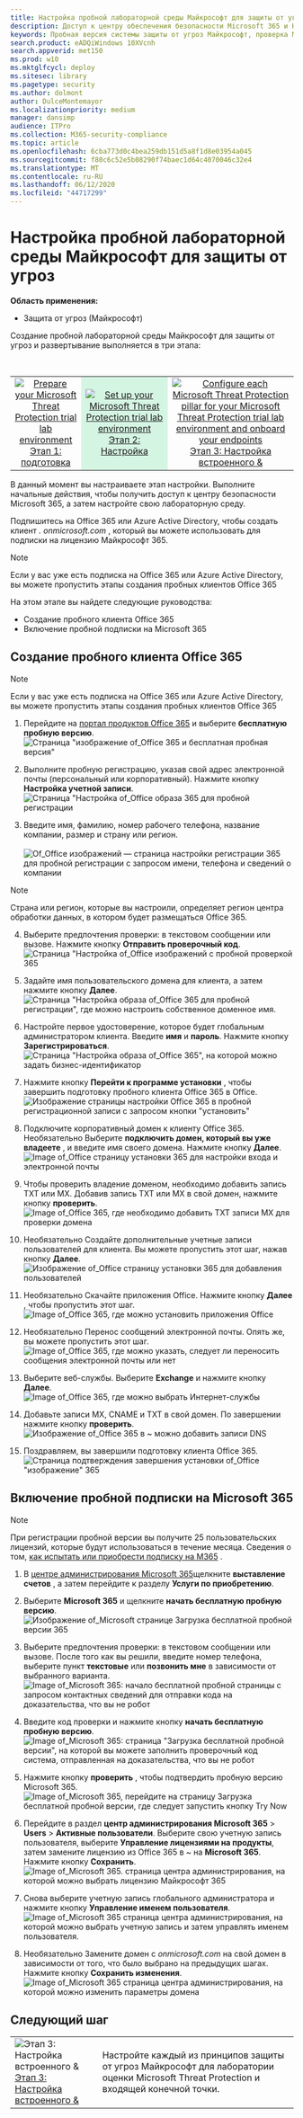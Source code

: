 ```yaml
---
title: Настройка пробной лабораторной среды Майкрософт для защиты от угроз
description: Доступ к центру обеспечения безопасности Microsoft 365 и Настройка лабораторной среды лаборатории Майкрософт по защите от угроз
keywords: Пробная версия системы защиты от угроз Майкрософт, проверка Microsoft Threat Protection, Настройка лаборатории оценки защиты от угроз Майкрософт
search.product: eADQiWindows 10XVcnh
search.appverid: met150
ms.prod: w10
ms.mktglfcycl: deploy
ms.sitesec: library
ms.pagetype: security
ms.author: dolmont
author: DulceMontemayor
ms.localizationpriority: medium
manager: dansimp
audience: ITPro
ms.collection: M365-security-compliance
ms.topic: article
ms.openlocfilehash: 6cba773d0c4bea259db151d5a8f1d8e03954a045
ms.sourcegitcommit: f80c6c52e5b08290f74baec1d64c4070046c32e4
ms.translationtype: MT
ms.contentlocale: ru-RU
ms.lasthandoff: 06/12/2020
ms.locfileid: "44717299"
---
```

# <a name="set-up-your-microsoft-threat-protection-trial-lab-environment"></a>Настройка пробной лабораторной среды Майкрософт для защиты от угроз 

**Область применения:**
- Защита от угроз (Майкрософт) 


Создание пробной лабораторной среды Майкрософт для защиты от угроз и развертывание выполняется в три этапа:

<br>
<table border="0" width="100%" align="center">
  <tr style="text-align:center;">
    <td align="center" style="width:25%; border:0;" >
      <a href= "https://docs.microsoft.com/microsoft-365/security/mtp/prepare-mtpeval?view=o365-worldwide"> 
        <img src="../../media/prepare.png" alt="Prepare your Microsoft Threat Protection trial lab environment" title="Подготовка лаборатории оценки Microsoft Threat protection" />
      <br/>Этап 1: подготовка</a><br>
    </td>
     <td align="center"bgcolor="#d5f5e3">
      <a href="https://docs.microsoft.com/microsoft-365/security/mtp/setup-mtpeval?view=o365-worldwide">
        <img src="../../media/setup.png" alt="Set up your Microsoft Threat Protection trial lab environment" title="Настройка лаборатории оценки Microsoft Threat protection" />
      <br/>Этап 2: Настройка</a><br>
    </td>
    <td align="center">
      <a href="https://docs.microsoft.com/microsoft-365/security/mtp/config-mtpeval?view=o365-worldwide">
        <img src="../../media/config-onboard.png" alt="
Configure each Microsoft Threat Protection pillar for your Microsoft Threat Protection trial lab environment and onboard your endpoints" title="
Настройте каждый из принципов защиты от угроз Майкрософт для лаборатории пробной среды Майкрософт по защите от угроз и конечных точек." />
      <br/>Этап 3: Настройка встроенного &</a><br>
</td>


  </tr>
</table>

В данный момент вы настраиваете этап настройки. Выполните начальные действия, чтобы получить доступ к центру безопасности Microsoft 365, а затем настройте свою лабораторную среду.

Подпишитесь на Office 365 или Azure Active Directory, чтобы создать клиент *. onmicrosoft.com* , который вы можете использовать для подписки на лицензию Майкрософт 365. 

>[!NOTE]
>Если у вас уже есть подписка на Office 365 или Azure Active Directory, вы можете пропустить этапы создания пробных клиентов Office 365

На этом этапе вы найдете следующие руководства:
- Создание пробного клиента Office 365
- Включение пробной подписки на Microsoft 365


## <a name="create-an-office-365-e5-trial-tenant"></a>Создание пробного клиента Office 365
>[!NOTE]
>Если у вас уже есть подписка на Office 365 или Azure Active Directory, вы можете пропустить этапы создания пробных клиентов Office 365

1. Перейдите на [портал продуктов Office 365](https://www.microsoft.com/microsoft-365/business/office-365-enterprise-e5-business-software?activetab=pivot%3aoverviewtab) и выберите **бесплатную пробную версию**.
![Страница "изображение of_Office 365 и бесплатная пробная версия"](../../media/mtp-eval-9.png) <br>
  
2. Выполните пробную регистрацию, указав свой адрес электронной почты (персональный или корпоративный). Нажмите кнопку **Настройка учетной записи**.
![Страница "Настройка of_Office образа 365 для пробной регистрации](../../media/mtp-eval-10.png) <br> 

3. Введите имя, фамилию, номер рабочего телефона, название компании, размер и страну или регион.  
<br>![Of_Office изображений — страница настройки регистрации 365 для пробной регистрации с запросом имени, телефона и сведений о компании](../../media/mtp-eval-11.png) <br>
>[!NOTE]
>Страна или регион, которые вы настроили, определяет регион центра обработки данных, в котором будет размещаться Office 365.
  
4. Выберите предпочтения проверки: в текстовом сообщении или вызове. Нажмите кнопку **Отправить проверочный код**. 
![Страница "Настройка of_Office изображений с пробной проверкой 365](../../media/mtp-eval-12.png) <br>

5. Задайте имя пользовательского домена для клиента, а затем нажмите кнопку **Далее**.
<br>![Страница "Настройка образа of_Office 365 для пробной регистрации", где можно настроить собственное доменное имя.](../../media/mtp-eval-13.png) <br>
 
6. Настройте первое удостоверение, которое будет глобальным администратором клиента. Введите **имя** и **пароль**. Нажмите кнопку **Зарегистрироваться**.
![Страница "Настройка образа of_Office 365", на которой можно задать бизнес-идентификатор](../../media/mtp-eval-14.png) <br>

7. Нажмите кнопку **Перейти к программе установки** , чтобы завершить подготовку пробного клиента Office 365 в Office.
<br>![Изображение страницы настройки Office 365 в пробной регистрационной записи с запросом кнопки "установить"](../../media/mtp-eval-15.png) <br>

8. Подключите корпоративный домен к клиенту Office 365. Необязательно Выберите **подключить домен, который вы уже владеете** , и введите имя своего домена. Нажмите кнопку **Далее**.
<br>![Image of_Office страницу установки 365 для настройки входа и электронной почты](../../media/mtp-eval-16.png) <br>
 
9. Чтобы проверить владение доменом, необходимо добавить запись TXT или MX. Добавив запись TXT или MX в свой домен, нажмите кнопку **проверить**.
<br>![Image of_Office 365, где необходимо добавить TXT записи MX для проверки домена](../../media/mtp-eval-17.png) <br>
 
10. Необязательно Создайте дополнительные учетные записи пользователей для клиента. Вы можете пропустить этот шаг, нажав кнопку **Далее**.
![Изображение of_Office страницу установки 365 для добавления пользователей](../../media/mtp-eval-18.png) <br>
 
11. Необязательно Скачайте приложения Office. Нажмите кнопку **Далее** , чтобы пропустить этот шаг. 
<br>![Image of_Office 365, где можно установить приложения Office](../../media/mtp-eval-19.png) <br>

12. Необязательно Перенос сообщений электронной почты. Опять же, вы можете пропустить этот шаг.
<br>![Image of_Office 365, где можно указать, следует ли переносить сообщения электронной почты или нет](../../media/mtp-eval-20.png) <br>
 
13. Выберите веб-службы. Выберите **Exchange** и нажмите кнопку **Далее**. 
<br>![Image of_Office 365, где можно выбрать Интернет-службы](../../media/mtp-eval-21.png) <br>

14. Добавьте записи MX, CNAME и TXT в свой домен. По завершении нажмите кнопку **проверить**.
<br>![Изображение of_Office 365 в ~ можно добавить записи DNS](../../media/mtp-eval-22.png) <br>
 
15. Поздравляем, вы завершили подготовку клиента Office 365.
<br>![Страница подтверждения завершения установки of_Office "изображение" 365](../../media/mtp-eval-23.png) <br>

## <a name="enable-microsoft-365-trial-subscription"></a>Включение пробной подписки на Microsoft 365

>[!NOTE]
>При регистрации пробной версии вы получите 25 пользовательских лицензий, которые будут использоваться в течение месяца. Сведения о том, [как испытать или приобрести подписку на M365](https://docs.microsoft.com/microsoft-365/commerce/try-or-buy-microsoft-365?view=o365-worldwide#try-or-buy-a-microsoft-365-subscription-1) .

1. В [центре администрирования Microsoft 365](https://admin.microsoft.com/)щелкните **выставление счетов** , а затем перейдите к разделу **Услуги по приобретению**.

2. Выберите **Microsoft 365** и щелкните **начать бесплатную пробную версию**. 
![Изображение of_Microsoft странице Загрузка бесплатной пробной версии 365](../../media/mtp-eval-24.png) <br>

3. Выберите предпочтения проверки: в текстовом сообщении или вызове. После того как вы решили, введите номер телефона, выберите пункт **текстовые** или **позвонить мне** в зависимости от выбранного варианта.
![Image of_Microsoft 365: начало бесплатной пробной страницы с запросом контактных сведений для отправки кода на доказательства, что вы не робот](../../media/mtp-eval-25.png) <br>
 
4. Введите код проверки и нажмите кнопку **начать бесплатную пробную версию**. 
<br>![Image of_Microsoft 365: страница "Загрузка бесплатной пробной версии", на которой вы можете заполнить проверочный код система, отправленная на доказательства, что вы не робот](../../media/mtp-eval-26.png) <br>

5. Нажмите кнопку **проверить** , чтобы подтвердить пробную версию Microsoft 365.
<br>![Image of_Microsoft 365, перейдите на страницу Загрузка бесплатной пробной версии, где следует запустить кнопку Try Now](../../media/mtp-eval-27.png) <br>
 
6. Перейдите в раздел **центр администрирования Microsoft 365**  >  **Users**  >  **Активные пользователи**. Выберите свою учетную запись пользователя, выберите **Управление лицензиями на продукты**, затем замените лицензию из Office 365 в ~ на **Microsoft 365**. Нажмите кнопку **Сохранить**.
![Image of_Microsoft 365. страница центра администрирования, на которой можно выбрать лицензию Майкрософт 365](../../media/mtp-eval-28.png) <br>
 
7. Снова выберите учетную запись глобального администратора и нажмите кнопку **Управление именем пользователя**.
<br>![Image of_Microsoft 365 страница центра администрирования, на которой можно выбрать учетную запись и затем управлять именем пользователя.](../../media/mtp-eval-29.png) <br>

8. Необязательно Замените домен с *onmicrosoft.com* на свой домен в зависимости от того, что было выбрано на предыдущих шагах. Нажмите кнопку **Сохранить изменения**.
<br>![Image of_Microsoft 365 страница центра администрирования, на которой можно изменить параметры домена](../../media/mtp-eval-30.png) <br>



## <a name="next-step"></a>Следующий шаг
|||
|:-------|:-----|
|![Этап 3: Настройка встроенного &](../../media/config-onboard.png) <br>[Этап 3: Настройка встроенного &](config-mtpeval.md) | Настройте каждый из принципов защиты от угроз Майкрософт для лаборатории оценки Microsoft Threat Protection и входящей конечной точки.
